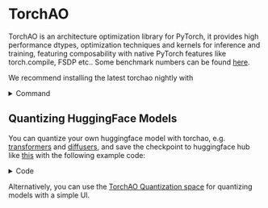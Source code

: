 # TorchAO

TorchAO is an architecture optimization library for PyTorch, it provides high performance dtypes, optimization techniques and kernels for inference and training, featuring composability with native PyTorch features like torch.compile, FSDP etc.. Some benchmark numbers can be found [here](https://github.com/pytorch/ao/tree/main/torchao/quantization#benchmarks).

We recommend installing the latest torchao nightly with

<details>
<summary>Command</summary>

```console
# Install the latest TorchAO nightly build
# Choose the CUDA version that matches your system (cu126, cu128, etc.)
pip install \
    --pre torchao>=10.0.0 \
    --index-url https://download.pytorch.org/whl/nightly/cu126
```

</details>

## Quantizing HuggingFace Models
You can quantize your own huggingface model with torchao, e.g. [transformers](https://huggingface.co/docs/transformers/main/en/quantization/torchao) and [diffusers](https://huggingface.co/docs/diffusers/en/quantization/torchao), and save the checkpoint to huggingface hub like [this](https://huggingface.co/jerryzh168/llama3-8b-int8wo) with the following example code:

<details>
<summary>Code</summary>

```Python
import torch
from transformers import TorchAoConfig, AutoModelForCausalLM, AutoTokenizer
from torchao.quantization import Int8WeightOnlyConfig

model_name = "meta-llama/Meta-Llama-3-8B"
quantization_config = TorchAoConfig(Int8WeightOnlyConfig())
quantized_model = AutoModelForCausalLM.from_pretrained(
    model_name,
    torch_dtype="auto",
    device_map="auto",
    quantization_config=quantization_config
)
tokenizer = AutoTokenizer.from_pretrained(model_name)
input_text = "What are we having for dinner?"
input_ids = tokenizer(input_text, return_tensors="pt").to("cuda")

hub_repo = # YOUR HUB REPO ID
tokenizer.push_to_hub(hub_repo)
quantized_model.push_to_hub(hub_repo, safe_serialization=False)
```

</details>

Alternatively, you can use the [TorchAO Quantization space](https://huggingface.co/spaces/medmekk/TorchAO_Quantization) for quantizing models with a simple UI.
